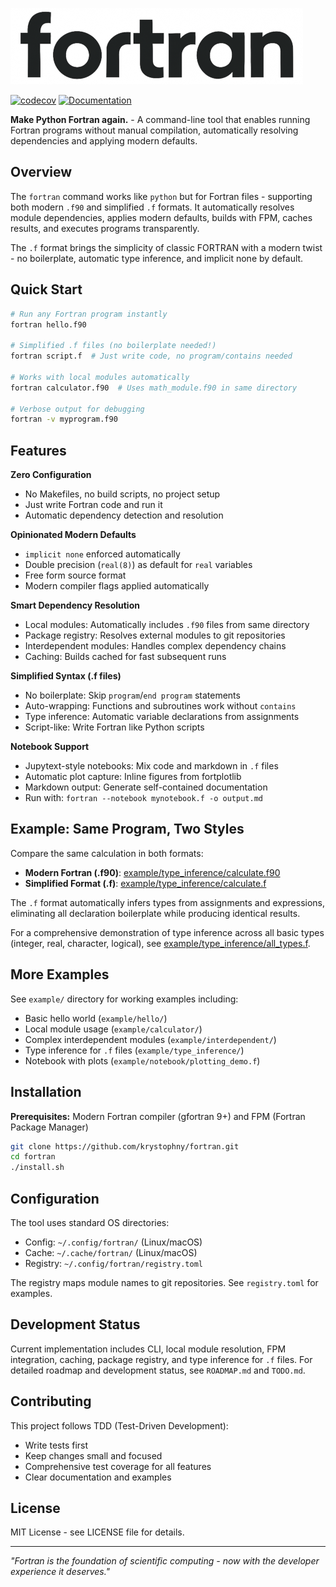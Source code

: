 ![fortran](media/logo.png)

[![codecov](https://codecov.io/gh/krystophny/fortran/branch/main/graph/badge.svg)](https://codecov.io/gh/krystophny/fortran)
[![Documentation](https://img.shields.io/badge/docs-FORD-blue.svg)](https://krystophny.github.io/fortran/)

**Make Python Fortran again.** - A command-line tool that enables running Fortran programs without manual compilation, automatically resolving dependencies and applying modern defaults.

## Overview

The `fortran` command works like `python` but for Fortran files - supporting both modern `.f90` and simplified `.f` formats. It automatically resolves module dependencies, applies modern defaults, builds with FPM, caches results, and executes programs transparently.

The `.f` format brings the simplicity of classic FORTRAN with a modern twist - no boilerplate, automatic type inference, and implicit none by default.

## Quick Start

```bash
# Run any Fortran program instantly
fortran hello.f90

# Simplified .f files (no boilerplate needed!)
fortran script.f  # Just write code, no program/contains needed

# Works with local modules automatically
fortran calculator.f90  # Uses math_module.f90 in same directory

# Verbose output for debugging
fortran -v myprogram.f90
```

## Features

**Zero Configuration**
- No Makefiles, no build scripts, no project setup
- Just write Fortran code and run it
- Automatic dependency detection and resolution

**Opinionated Modern Defaults**
- `implicit none` enforced automatically
- Double precision (`real(8)`) as default for `real` variables
- Free form source format
- Modern compiler flags applied automatically

**Smart Dependency Resolution**
- Local modules: Automatically includes `.f90` files from same directory
- Package registry: Resolves external modules to git repositories
- Interdependent modules: Handles complex dependency chains
- Caching: Builds cached for fast subsequent runs

**Simplified Syntax (.f files)**
- No boilerplate: Skip `program`/`end program` statements
- Auto-wrapping: Functions and subroutines work without `contains`
- Type inference: Automatic variable declarations from assignments
- Script-like: Write Fortran like Python scripts

**Notebook Support**
- Jupytext-style notebooks: Mix code and markdown in `.f` files
- Automatic plot capture: Inline figures from fortplotlib
- Markdown output: Generate self-contained documentation
- Run with: `fortran --notebook mynotebook.f -o output.md`

## Example: Same Program, Two Styles

Compare the same calculation in both formats:
- **Modern Fortran (.f90)**: [example/type_inference/calculate.f90](example/type_inference/calculate.f90)
- **Simplified Format (.f)**: [example/type_inference/calculate.f](example/type_inference/calculate.f)

The `.f` format automatically infers types from assignments and expressions, eliminating all declaration boilerplate while producing identical results.

For a comprehensive demonstration of type inference across all basic types (integer, real, character, logical), see [example/type_inference/all_types.f](example/type_inference/all_types.f).

## More Examples

See `example/` directory for working examples including:
- Basic hello world (`example/hello/`)
- Local module usage (`example/calculator/`)
- Complex interdependent modules (`example/interdependent/`)
- Type inference for `.f` files (`example/type_inference/`)
- Notebook with plots (`example/notebook/plotting_demo.f`)

## Installation

**Prerequisites:** Modern Fortran compiler (gfortran 9+) and FPM (Fortran Package Manager)

```bash
git clone https://github.com/krystophny/fortran.git
cd fortran
./install.sh
```

## Configuration

The tool uses standard OS directories:
- Config: `~/.config/fortran/` (Linux/macOS)
- Cache: `~/.cache/fortran/` (Linux/macOS)
- Registry: `~/.config/fortran/registry.toml`

The registry maps module names to git repositories. See `registry.toml` for examples.

## Development Status

Current implementation includes CLI, local module resolution, FPM integration, caching, package registry, and type inference for `.f` files. For detailed roadmap and development status, see `ROADMAP.md` and `TODO.md`.

## Contributing

This project follows TDD (Test-Driven Development):
- Write tests first
- Keep changes small and focused
- Comprehensive test coverage for all features
- Clear documentation and examples

## License

MIT License - see LICENSE file for details.

---

*"Fortran is the foundation of scientific computing - now with the developer experience it deserves."*
